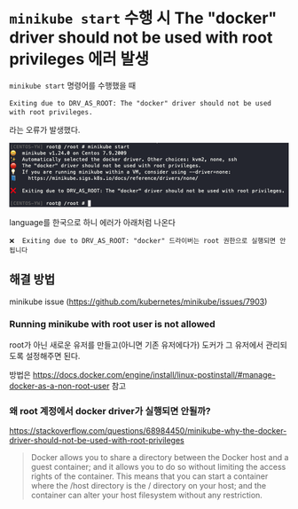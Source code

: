# `minikube start` 수행 시 The "docker" driver should not be used with root privileges 에러 발생

`minikube start` 명령어를 수행했을 때

    Exiting due to DRV_AS_ROOT: The "docker" driver should not be used with root privileges.

라는 오류가 발생했다.

![사진](images/minikube_start_docker_should_not_be_used_with_root.png)

language를 한국으로 하니 에러가 아래처럼 나온다

    ❌  Exiting due to DRV_AS_ROOT: "docker" 드라이버는 root 권한으로 실행되면 안 됩니다

## 해결 방법

minikube issue (https://github.com/kubernetes/minikube/issues/7903)

### Running minikube with root user is not allowed

root가 아닌 새로운 유저를 만들고(아니면 기존 유저에다가) 도커가 그 유저에서 관리되도록 설정해주면 된다.

방법은 https://docs.docker.com/engine/install/linux-postinstall/#manage-docker-as-a-non-root-user 참고

### 왜 root 계정에서 docker driver가 실행되면 안될까?

https://stackoverflow.com/questions/68984450/minikube-why-the-docker-driver-should-not-be-used-with-root-privileges

>Docker allows you to share a directory between the Docker host and a guest container; and it allows you to do so without limiting the access rights of the container. This means that you can start a container where the /host directory is the / directory on your host; and the container can alter your host filesystem without any restriction.

